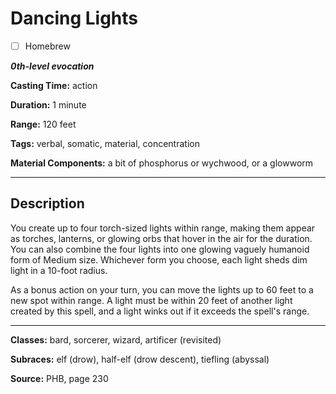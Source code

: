 # Dancing Lights

- [ ] Homebrew

***0th-level evocation***

**Casting Time:** action

**Duration:** 1 minute

**Range:** 120 feet

**Tags:** verbal, somatic, material, concentration

**Material Components:** a bit of phosphorus or wychwood, or a glowworm

---

## Description
You create up to four torch-sized lights within range, making them appear as torches, lanterns, or glowing orbs that hover in the air for the duration. You can also combine the four lights into one glowing vaguely humanoid form of Medium size. Whichever form you choose, each light sheds dim light in a 10-foot radius.

As a bonus action on your turn, you can move the lights up to 60 feet to a new spot within range. A light must be within 20 feet of another light created by this spell, and a light winks out if it exceeds the spell's range.

---

**Classes:** bard, sorcerer, wizard, artificer (revisited)

**Subraces:** elf (drow), half-elf (drow descent), tiefling (abyssal)

**Source:** PHB, page 230

